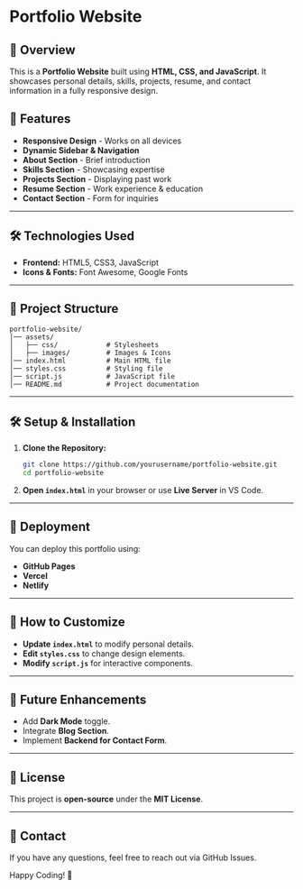 # Portfolio Website

## 🚀 Overview
This is a **Portfolio Website** built using **HTML, CSS, and JavaScript**. It showcases personal details, skills, projects, resume, and contact information in a fully responsive design.

## 🌟 Features
- **Responsive Design** - Works on all devices
- **Dynamic Sidebar & Navigation**
- **About Section** - Brief introduction
- **Skills Section** - Showcasing expertise
- **Projects Section** - Displaying past work
- **Resume Section** - Work experience & education
- **Contact Section** - Form for inquiries

---

## 🛠️ Technologies Used
- **Frontend:** HTML5, CSS3, JavaScript
- **Icons & Fonts:** Font Awesome, Google Fonts

---

## 📂 Project Structure
```
portfolio-website/
│── assets/
│   ├── css/            # Stylesheets
│   ├── images/         # Images & Icons
│── index.html          # Main HTML file
│── styles.css          # Styling file
│── script.js           # JavaScript file
│── README.md           # Project documentation
```

---

## 🛠️ Setup & Installation
1. **Clone the Repository:**
   ```sh
   git clone https://github.com/yourusername/portfolio-website.git
   cd portfolio-website
   ```
2. **Open `index.html`** in your browser or use **Live Server** in VS Code.

---

## 🚀 Deployment
You can deploy this portfolio using:
- **GitHub Pages**
- **Vercel**
- **Netlify**

---

## 🔹 How to Customize
- **Update `index.html`** to modify personal details.
- **Edit `styles.css`** to change design elements.
- **Modify `script.js`** for interactive components.

---

## 🎯 Future Enhancements
- Add **Dark Mode** toggle.
- Integrate **Blog Section**.
- Implement **Backend for Contact Form**.

---

## 📜 License
This project is **open-source** under the **MIT License**.

---

## 🌟 Contact
If you have any questions, feel free to reach out via GitHub Issues.

Happy Coding! 🚀

